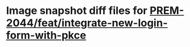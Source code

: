 # Image snapshot diff files for [PREM-2044/feat/integrate-new-login-form-with-pkce](git@github.com:brightsitesconsulting/independent-web/pull/7805)
